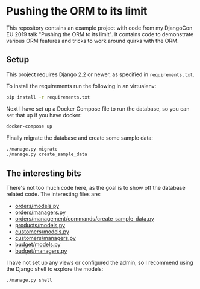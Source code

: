 # Pushing the ORM to its limit

This repository contains an example project with code from my DjangoCon EU 2019
talk "Pushing the ORM to its limit". It contains code to demonstrate various ORM
features and tricks to work around quirks with the ORM.


## Setup

This project requires Django 2.2 or newer, as specified in `requirements.txt`.

To install the requirements run the following in an virtualenv:

```bash
pip install -r requirements.txt
```

Next I have set up a Docker Compose file to run the database, so you can set
that up if you have docker:

```bash
docker-compose up
```

Finally migrate the database and create some sample data:

```bash
./manage.py migrate
./manage.py create_sample_data
```


## The interesting bits

There's not too much code here, as the goal is to show off the database related
code. The interesting files are:

 * [orders/models.py](./orders/models.py)
 * [orders/managers.py](./orders/managers.py)
 * [orders/management/commands/create\_sample\_data.py](./orders/management/commands/create_sample_data.py)
 * [products/models.py](./products/models.py)
 * [customers/models.py](./customers/models.py)
 * [customers/managers.py](./customers/managers.py)
 * [budget/models.py](./budget/models.py)
 * [budget/managers.py](./budget/managers.py)

I have not set up any views or configured the admin, so I recommend using the
Django shell to explore the models:

```bash
./manage.py shell
```
